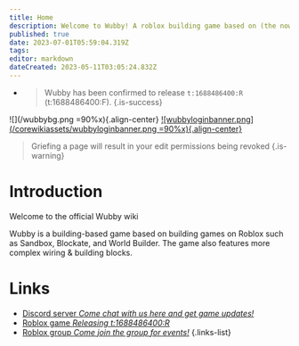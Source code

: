 ```yaml
---
title: Home
description: Welcome to Wubby! A roblox building game based on (the now content deleted) World Builder.
published: true
date: 2023-07-01T05:59:04.319Z
tags: 
editor: markdown
dateCreated: 2023-05-11T03:05:24.832Z
---
```


- > Wubby has been confirmed to release `t:1688486400:R` (t:1688486400:F). 
{.is-success}

![](/wubbybg.png =90%x){.align-center}
[![wubbyloginbanner.png](/corewikiassets/wubbyloginbanner.png =90%x){.align-center}](https://shlink.choke.dev/WubbyWikiLogin)

> Griefing a page will result in your edit permissions being revoked
{.is-warning}


# Introduction

Welcome to the official Wubby wiki

Wubby is a building-based game based on building games on Roblox such as Sandbox, Blockate, and World Builder. The game also features more complex wiring & building blocks.

# Links
- [Discord server *Come chat with us here and get game updates!*](https://discord.gg/YHtthk2dYX)
- [Roblox game *Releasing t:1688486400:R*](https://www.roblox.com/games/12519560096/Wubby)
- [Roblox group *Come join the group for events!*](https://www.roblox.com/groups/16993480)
{.links-list}